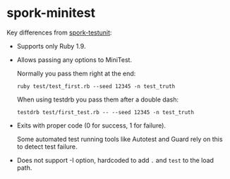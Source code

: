 spork-minitest
==============

Key differences from [spork-testunit](https://github.com/sporkrb/spork-testunit):

* Supports only Ruby 1.9.

* Allows passing any options to MiniTest.

  Normally you pass them right at the end:
  
  `ruby test/test_first.rb --seed 12345 -n test_truth`
  
  When using testdrb you pass them after a double dash:
  
  `testdrb test/first_test.rb -- --seed 12345 -n test_truth`

* Exits with proper code (0 for success, 1 for failure).

  Some automated test running tools like Autotest and Guard rely on this to detect test failure.

* Does not support -I option, hardcoded to add `.` and `test` to the load path.
